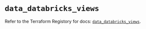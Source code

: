 # `data_databricks_views`

Refer to the Terraform Registory for docs: [`data_databricks_views`](https://registry.terraform.io/providers/databricks/databricks/1.32.0/docs/data-sources/views).
